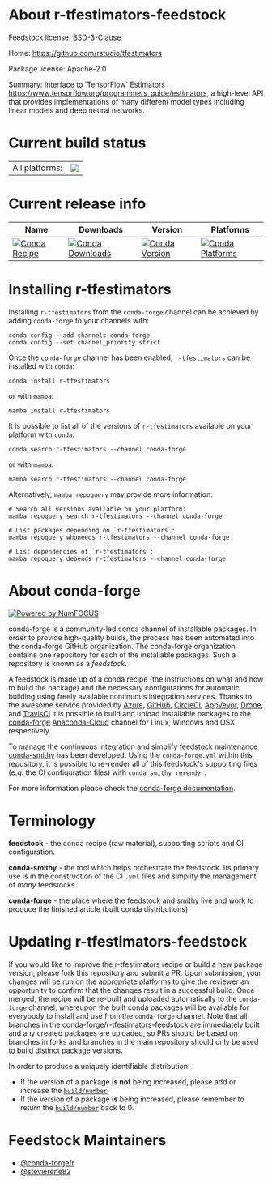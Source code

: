 About r-tfestimators-feedstock
==============================

Feedstock license: [BSD-3-Clause](https://github.com/conda-forge/r-tfestimators-feedstock/blob/main/LICENSE.txt)

Home: https://github.com/rstudio/tfestimators

Package license: Apache-2.0

Summary: Interface to 'TensorFlow' Estimators  <https://www.tensorflow.org/programmers_guide/estimators>, a high-level  API that provides implementations of many different model types  including linear models and deep neural networks. 

Current build status
====================


<table><tr><td>All platforms:</td>
    <td>
      <a href="https://dev.azure.com/conda-forge/feedstock-builds/_build/latest?definitionId=1720&branchName=main">
        <img src="https://dev.azure.com/conda-forge/feedstock-builds/_apis/build/status/r-tfestimators-feedstock?branchName=main">
      </a>
    </td>
  </tr>
</table>

Current release info
====================

| Name | Downloads | Version | Platforms |
| --- | --- | --- | --- |
| [![Conda Recipe](https://img.shields.io/badge/recipe-r--tfestimators-green.svg)](https://anaconda.org/conda-forge/r-tfestimators) | [![Conda Downloads](https://img.shields.io/conda/dn/conda-forge/r-tfestimators.svg)](https://anaconda.org/conda-forge/r-tfestimators) | [![Conda Version](https://img.shields.io/conda/vn/conda-forge/r-tfestimators.svg)](https://anaconda.org/conda-forge/r-tfestimators) | [![Conda Platforms](https://img.shields.io/conda/pn/conda-forge/r-tfestimators.svg)](https://anaconda.org/conda-forge/r-tfestimators) |

Installing r-tfestimators
=========================

Installing `r-tfestimators` from the `conda-forge` channel can be achieved by adding `conda-forge` to your channels with:

```
conda config --add channels conda-forge
conda config --set channel_priority strict
```

Once the `conda-forge` channel has been enabled, `r-tfestimators` can be installed with `conda`:

```
conda install r-tfestimators
```

or with `mamba`:

```
mamba install r-tfestimators
```

It is possible to list all of the versions of `r-tfestimators` available on your platform with `conda`:

```
conda search r-tfestimators --channel conda-forge
```

or with `mamba`:

```
mamba search r-tfestimators --channel conda-forge
```

Alternatively, `mamba repoquery` may provide more information:

```
# Search all versions available on your platform:
mamba repoquery search r-tfestimators --channel conda-forge

# List packages depending on `r-tfestimators`:
mamba repoquery whoneeds r-tfestimators --channel conda-forge

# List dependencies of `r-tfestimators`:
mamba repoquery depends r-tfestimators --channel conda-forge
```


About conda-forge
=================

[![Powered by
NumFOCUS](https://img.shields.io/badge/powered%20by-NumFOCUS-orange.svg?style=flat&colorA=E1523D&colorB=007D8A)](https://numfocus.org)

conda-forge is a community-led conda channel of installable packages.
In order to provide high-quality builds, the process has been automated into the
conda-forge GitHub organization. The conda-forge organization contains one repository
for each of the installable packages. Such a repository is known as a *feedstock*.

A feedstock is made up of a conda recipe (the instructions on what and how to build
the package) and the necessary configurations for automatic building using freely
available continuous integration services. Thanks to the awesome service provided by
[Azure](https://azure.microsoft.com/en-us/services/devops/), [GitHub](https://github.com/),
[CircleCI](https://circleci.com/), [AppVeyor](https://www.appveyor.com/),
[Drone](https://cloud.drone.io/welcome), and [TravisCI](https://travis-ci.com/)
it is possible to build and upload installable packages to the
[conda-forge](https://anaconda.org/conda-forge) [Anaconda-Cloud](https://anaconda.org/)
channel for Linux, Windows and OSX respectively.

To manage the continuous integration and simplify feedstock maintenance
[conda-smithy](https://github.com/conda-forge/conda-smithy) has been developed.
Using the ``conda-forge.yml`` within this repository, it is possible to re-render all of
this feedstock's supporting files (e.g. the CI configuration files) with ``conda smithy rerender``.

For more information please check the [conda-forge documentation](https://conda-forge.org/docs/).

Terminology
===========

**feedstock** - the conda recipe (raw material), supporting scripts and CI configuration.

**conda-smithy** - the tool which helps orchestrate the feedstock.
                   Its primary use is in the construction of the CI ``.yml`` files
                   and simplify the management of *many* feedstocks.

**conda-forge** - the place where the feedstock and smithy live and work to
                  produce the finished article (built conda distributions)


Updating r-tfestimators-feedstock
=================================

If you would like to improve the r-tfestimators recipe or build a new
package version, please fork this repository and submit a PR. Upon submission,
your changes will be run on the appropriate platforms to give the reviewer an
opportunity to confirm that the changes result in a successful build. Once
merged, the recipe will be re-built and uploaded automatically to the
`conda-forge` channel, whereupon the built conda packages will be available for
everybody to install and use from the `conda-forge` channel.
Note that all branches in the conda-forge/r-tfestimators-feedstock are
immediately built and any created packages are uploaded, so PRs should be based
on branches in forks and branches in the main repository should only be used to
build distinct package versions.

In order to produce a uniquely identifiable distribution:
 * If the version of a package **is not** being increased, please add or increase
   the [``build/number``](https://docs.conda.io/projects/conda-build/en/latest/resources/define-metadata.html#build-number-and-string).
 * If the version of a package **is** being increased, please remember to return
   the [``build/number``](https://docs.conda.io/projects/conda-build/en/latest/resources/define-metadata.html#build-number-and-string)
   back to 0.

Feedstock Maintainers
=====================

* [@conda-forge/r](https://github.com/conda-forge/r/)
* [@stevierene82](https://github.com/stevierene82/)

